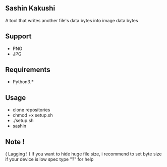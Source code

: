 ## Sashin Kakushi 
A tool that writes another file's data bytes into image data bytes
## Support
- PNG
- JPG
## Requirements
- Python3.*

## Usage
- clone repositories
- chmod +x setup.sh
- ./setup.sh
- sashin

## Note !
( Lagging ! )
If you want to hide huge file size, i recommend to set byte size if your device is low spec
type "?" for help
